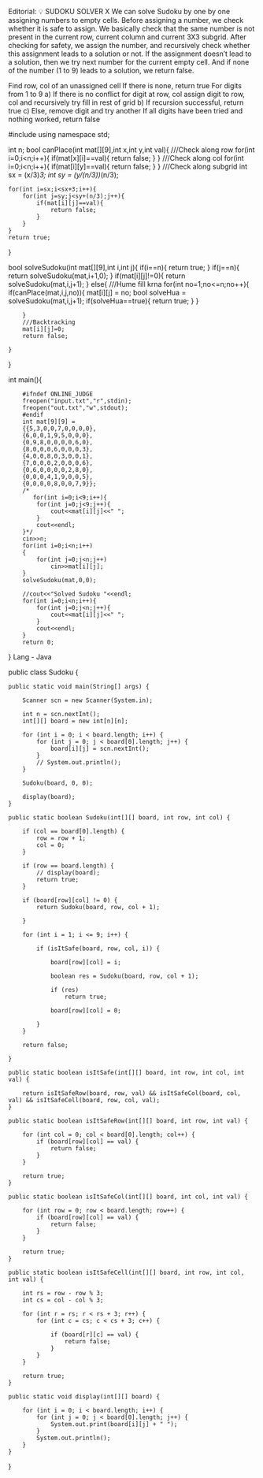 Editorial: 💡 SUDOKU SOLVER
X
We can solve Sudoku by one by one assigning numbers to empty cells. Before assigning a number, we check whether it is safe to assign. We basically check that the same number is not present in the current row, current column and current 3X3 subgrid. After checking for safety, we assign the number, and recursively check whether this assignment leads to a solution or not. If the assignment doesn’t lead to a solution, then we try next number for the current empty cell. And if none of the number (1 to 9) leads to a solution, we return false.

Find row, col of an unassigned cell
If there is none, return true
For digits from 1 to 9
a) If there is no conflict for digit at row, col assign digit to row, col and recursively try fill in rest of grid
b) If recursion successful, return true
c) Else, remove digit and try another
If all digits have been tried and nothing worked, return false

#include<iostream>
using namespace std;

int n;
bool canPlace(int mat[][9],int x,int y,int val){
    ///Check along row
    for(int i=0;i<n;i++){
        if(mat[x][i]==val){
            return false;
        }
    }
    ///Check along col
    for(int i=0;i<n;i++){
        if(mat[i][y]==val){
            return false;
        }
    }
    ///Check along subgrid
    int sx = (x/3)*3;
    int sy = (y/(n/3))*(n/3);

    for(int i=sx;i<sx+3;i++){
        for(int j=sy;j<sy+(n/3);j++){
            if(mat[i][j]==val){
                return false;
            }
        }
    }
    return true;
}

bool solveSudoku(int mat[][9],int i,int j){
    if(i==n){
        return true;
    }
    if(j==n){
        return solveSudoku(mat,i+1,0);
    }
    if(mat[i][j]!=0){
        return solveSudoku(mat,i,j+1);
    }
    else{
        ///Hume fill krna
        for(int no=1;no<=n;no++){
            if(canPlace(mat,i,j,no)){
                mat[i][j] = no;
                bool solveHua = solveSudoku(mat,i,j+1);
                if(solveHua==true){
                    return true;
                }
            }

        }
        ///Backtracking
        mat[i][j]=0;
        return false;

    }
}




int main(){

        #ifndef ONLINE_JUDGE
        freopen("input.txt","r",stdin);
        freopen("out.txt","w",stdout);
        #endif
        int mat[9][9] =
        {{5,3,0,0,7,0,0,0,0},
        {6,0,0,1,9,5,0,0,0},
        {0,9,8,0,0,0,0,6,0},
        {8,0,0,0,6,0,0,0,3},
        {4,0,0,8,0,3,0,0,1},
        {7,0,0,0,2,0,0,0,6},
        {0,6,0,0,0,0,2,8,0},
        {0,0,0,4,1,9,0,0,5},
        {0,0,0,0,8,0,0,7,9}};
        /*
           for(int i=0;i<9;i++){
            for(int j=0;j<9;j++){
                cout<<mat[i][j]<<" ";
            }
            cout<<endl;
        }*/
        cin>>n;
        for(int i=0;i<n;i++)
        {
            for(int j=0;j<n;j++)
                cin>>mat[i][j];
        }
        solveSudoku(mat,0,0);

        //cout<<"Solved Sudoku "<<endl;
        for(int i=0;i<n;i++){
            for(int j=0;j<n;j++){
                cout<<mat[i][j]<<" ";
            }
            cout<<endl;
        }
        return 0;
}
Lang - Java

public class Sudoku {

    public static void main(String[] args) {

        Scanner scn = new Scanner(System.in);

        int n = scn.nextInt();
        int[][] board = new int[n][n];

        for (int i = 0; i < board.length; i++) {
            for (int j = 0; j < board[0].length; j++) {
                board[i][j] = scn.nextInt();
            }
            // System.out.println();
        }

        Sudoku(board, 0, 0);

        display(board);
    }

    public static boolean Sudoku(int[][] board, int row, int col) {

        if (col == board[0].length) {
            row = row + 1;
            col = 0;
        }

        if (row == board.length) {
            // display(board);
            return true;
        }

        if (board[row][col] != 0) {
            return Sudoku(board, row, col + 1);

        }

        for (int i = 1; i <= 9; i++) {

            if (isItSafe(board, row, col, i)) {

                board[row][col] = i;

                boolean res = Sudoku(board, row, col + 1);

                if (res)
                    return true;

                board[row][col] = 0;

            }
        }

        return false;

    }

    public static boolean isItSafe(int[][] board, int row, int col, int val) {

        return isItSafeRow(board, row, val) && isItSafeCol(board, col, val) && isItSafeCell(board, row, col, val);
    }

    public static boolean isItSafeRow(int[][] board, int row, int val) {

        for (int col = 0; col < board[0].length; col++) {
            if (board[row][col] == val) {
                return false;
            }
        }

        return true;
    }

    public static boolean isItSafeCol(int[][] board, int col, int val) {

        for (int row = 0; row < board.length; row++) {
            if (board[row][col] == val) {
                return false;
            }
        }

        return true;
    }

    public static boolean isItSafeCell(int[][] board, int row, int col, int val) {

        int rs = row - row % 3;
        int cs = col - col % 3;

        for (int r = rs; r < rs + 3; r++) {
            for (int c = cs; c < cs + 3; c++) {

                if (board[r][c] == val) {
                    return false;
                }
            }
        }

        return true;
    }

    public static void display(int[][] board) {

        for (int i = 0; i < board.length; i++) {
            for (int j = 0; j < board[0].length; j++) {
                System.out.print(board[i][j] + " ");
            }
            System.out.println();
        }
    }
}